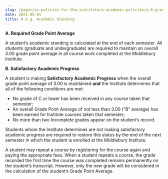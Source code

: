 ```yaml
---
slug: /pages/iv-policies-for-the-institute/a-academic-policies/a-6-grades-credits-and-academic-policies/a-6-g-academic-standing
date: 2021-05-01
title: A.6.g. Academic Standing
---
```

**A. Required Grade Point Average**

A student’s academic standing is calculated at the end of each semester. All students (graduate and undergraduate) are required to maintain an overall 3.00 grade point average in all course work completed at the Middlebury Institute.

**B. Satisfactory Academic Progress**

A student is making **Satisfactory Academic Progress** when the overall grade point average of 3.00 is maintained **and** the Institute determines that all of the following conditions are met:

* No grade of C or lower has been received in any course taken that semester;
* An overall Grade Point Average of not less than 3.00 (“B” average) has been earned for Institute courses taken that semester;
* No more than two Incomplete grades appear on the student’s record.

Students whom the Institute determines are not making satisfactory academic progress are required to restore this status by the end of the next semester in which the student is enrolled at the Middlebury Institute.

A student may repeat a course by registering for the course again and paying the appropriate fees. When a student repeats a course, the grade recorded the first time the course was completed remains permanently on the student’s transcript. However, only the new grade will be considered in the calculation of the student’s Grade Point Average.